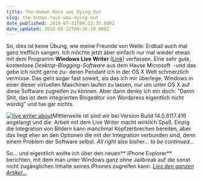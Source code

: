```yaml
---
title: The Human Race was Dying Out
slug: the-human-race-was-dying-out
date_published: 2010-07-31T09:22:35.000Z
date_updated: 2018-08-22T09:38:19.000Z
---
```


So, dies ist keine Übung, wie meine Freunde von Welle: Erdball auch mal ganz trefflich sangen. Ich möchte jetzt aber einfach nur mal wieder etwas mit dem Programm **Windows Live Writer** ([Link](http://explore.live.com/windows-live-writer)) verfassen. Eine sehr gute, kostenlose *Desktop-Blogging-Software* aus dem Hause Microsoft  -und das gebe ich nicht gerne zu- deren Pendant ich in der OS X Welt schmerzlich vermisse. Das geht sogar fast soweit, als das ich mir überlege, Windows in einer dieser virtuellen Maschinen laufen zu lassen, nur um unter OS X auf diese Software zugreifen zu können. Aber dann denke ich mir doch: ”Damn Shit, das ist dem integrierten Blogeditor von Wordpress eigentlich nicht würdig” und tue gar nichts.

[![live writer about](//picdump.thafaker.de/2010/07/livewriterabout_thumb1.png)](http://picdump.thafaker.de/2010/07/livewriterabout1.png)Mittlerweile ist sind wir bei Version Build 14.0.8117.416 angelangt und die  Arbeit mit dem Live Writer macht wirklich Spaß. Einzig die Integration von Bildern kann manchmal Kopfzerbrechen bereiten, aber das liegt eher an den Optionen die mit der Integration verbunden sind, denn einem Problem der Software selbst. *All right* also bisher… *to be continued…*

So… und eigentlich wollte ich über den neuen** iPhone Explorer** berichten, mit dem man unter Windows ganz ohne Jailbreak auf die sonst nicht zugänglichen Inhalte seines iPhones zugreifen kann. [*Lies den ganzen Artikel…*](__GHOST_URL__/31/iphone-explorer)
